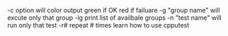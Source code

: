 -c option will color output green if OK red if failuare
-g "group name" will excute only that group
-lg print list of availbale groups
-n "test name" will run only that test
-r# repeat # times
learn how to use cpputest
